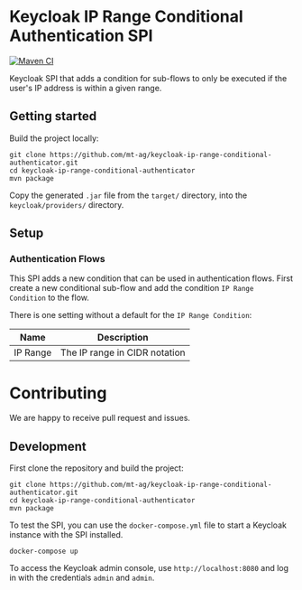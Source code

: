 # Keycloak IP Range Conditional Authentication SPI

[![Maven CI](https://github.com/mt-ag/keycloak-ip-range-conditional-authenticator/actions/workflows/maven.yml/badge.svg)](https://github.com/mt-ag/keycloak-ip-range-conditional-authenticator/actions/workflows/maven.yml)

Keycloak SPI that adds a condition for sub-flows to only be executed if the user's IP address is within a given range.

## Getting started

Build the project locally:

```shell
git clone https://github.com/mt-ag/keycloak-ip-range-conditional-authenticator.git
cd keycloak-ip-range-conditional-authenticator
mvn package
```

Copy the generated `.jar` file from the `target/` directory, into the `keycloak/providers/` directory.

## Setup

### Authentication Flows

This SPI adds a new condition that can be used in authentication flows.
First create a new conditional sub-flow and add the condition `IP Range Condition` to the flow.

There is one setting without a default for the `IP Range Condition`:

| Name     | Description                   |
|----------|-------------------------------|
| IP Range | The IP range in CIDR notation |

# Contributing

We are happy to receive pull request and issues.

## Development

First clone the repository and build the project:

```shell
git clone https://github.com/mt-ag/keycloak-ip-range-conditional-authenticator.git
cd keycloak-ip-range-conditional-authenticator
mvn package
```

To test the SPI, you can use the `docker-compose.yml` file to start a Keycloak instance with the SPI installed.

```shell
docker-compose up
```

To access the Keycloak admin console, use `http://localhost:8080` and log in with the credentials `admin` and `admin`.
